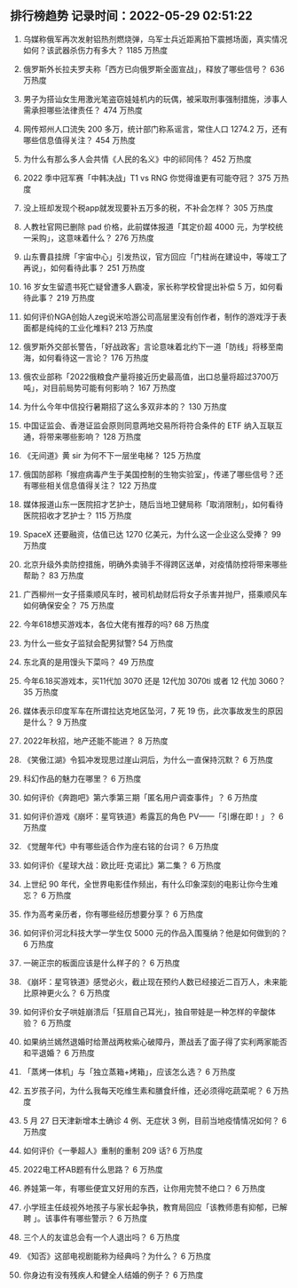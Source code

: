 
## 排行榜趋势 记录时间：2022-05-29 02:51:22
  
  1. 乌媒称俄军再次发射铝热剂燃烧弹，乌军士兵近距离拍下震撼场面，真实情况如何？该武器杀伤力有多大？ 1185 万热度
    
  2. 俄罗斯外长拉夫罗夫称「西方已向俄罗斯全面宣战」，释放了哪些信号？ 636 万热度
    
  3. 男子为搭讪女生用激光笔盗窃娃娃机内的玩偶，被采取刑事强制措施，涉事人需承担哪些法律责任？ 474 万热度
    
  4. 网传郑州人口流失 200 多万，统计部门称系谣言，常住人口 1274.2 万，还有哪些信息值得关注？ 454 万热度
    
  5. 为什么有那么多人会共情《人民的名义》中的祁同伟？ 452 万热度
    
  6. 2022 季中冠军赛「中韩决战」T1 vs RNG 你觉得谁更有可能夺冠？ 375 万热度
    
  7. 没上班却发现个税app就发现要补五万多的税，不补会怎样？ 305 万热度
    
  8. 人教社官网已删除 pad 价格，此前媒体报道「其定价超 4000 元，为学校统一采购」，这意味着什么？ 276 万热度
    
  9. 山东曹县挂牌「宇宙中心」引发热议，官方回应「门柱尚在建设中，等竣工了再说」，如何看待此事？ 251 万热度
    
  10. 16 岁女生留遗书死亡疑曾遭多人霸凌，家长称学校曾提出补偿 5 万，如何看待此事？ 219 万热度
    
  11. 如何评价NGA创始人zeg说米哈游公司高层里没有创作者，制作的游戏浮于表面都是纯纯的工业化堆料? 213 万热度
    
  12. 俄罗斯外交部长警告，「好战政客」言论意味着北约下一道「防线」将移至南海，如何看待这一言论？ 176 万热度
    
  13. 俄农业部称「2022俄粮食产量将接近历史最高值，出口总量将超过3700万吨」，对目前局势可能有何影响？ 167 万热度
    
  14. 为什么今年中信投行暑期招了这么多双非本的？ 130 万热度
    
  15. 中国证监会、香港证监会原则同意两地交易所将符合条件的 ETF 纳入互联互通，将带来哪些影响？ 128 万热度
    
  16. 《无间道》黄 sir 为何不下一层坐电梯？ 125 万热度
    
  17. 俄国防部称「猴痘病毒产生于美国控制的生物实验室」，传递了哪些信号？还有哪些相关信息值得关注？ 122 万热度
    
  18. 媒体报道山东一医院招才艺护士，随后当地卫健局称「取消限制」，如何看待医院招收才艺护士？ 115 万热度
    
  19. ​SpaceX 还要融资，估值已达 1270 亿美元，为什么这一企业这么受捧？ 99 万热度
    
  20. 北京升级外卖防控措施，明确外卖骑手不得跨区送单，对疫情防控将带来哪些帮助？ 83 万热度
    
  21. 广西柳州一女子搭乘顺风车时，被司机劫财后将女子杀害并抛尸，搭乘顺风车如何确保安全？ 75 万热度
    
  22. 今年618想买游戏本，各位大佬有推荐的吗? 68 万热度
    
  23. 为什么一些女子监狱会配男狱警? 54 万热度
    
  24. 东北真的是用馒头下菜吗？ 49 万热度
    
  25. 今年6.18买游戏本，买11代加 3070 还是 12代加 3070ti 或者 12 代加 3060？ 35 万热度
    
  26. 媒体表示印度军车在所谓拉达克地区坠河，7 死 19 伤，此次事故发生的原因是什么？ 9 万热度
    
  27. 2022年秋招，地产还能不能进？ 8 万热度
    
  28. 《笑傲江湖》令狐冲发现思过崖山洞后，为什么一直保持沉默？ 6 万热度
    
  29. 科幻作品的魅力在哪里？ 6 万热度
    
  30. 如何评价《奔跑吧》第六季第三期「匿名用户调查事件」？ 6 万热度
    
  31. 如何评价游戏《崩坏：星穹铁道》希露瓦的角色 PV——「引爆在即！」？ 6 万热度
    
  32. 《觉醒年代》中有哪些适合作为座右铭的台词？ 6 万热度
    
  33. 如何评价《星球大战：欧比旺·克诺比》第二集？ 6 万热度
    
  34. 上世纪 90 年代，全世界电影佳作频出，有什么印象深刻的电影让你今生难忘？ 6 万热度
    
  35. 作为高考亲历者，你有哪些经历想要分享？ 6 万热度
    
  36. 如何评价河北科技大学一学生仅 5000 元的作品入围戛纳？他是如何做到的？ 6 万热度
    
  37. 一碗正宗的板面应该是什么样子的？ 6 万热度
    
  38. 《崩坏：星穹铁道》感觉必火，截止现在预约人数已经接近二百万人，未来能比原神更火么？ 6 万热度
    
  39. 如何评价女子哄娃崩溃后「狂扇自己耳光」，独自带娃是一种怎样的辛酸体验？ 6 万热度
    
  40. 如果纳兰嫣然退婚时给萧战两枚紫心破障丹，萧战丢了面子得了实利两家能否和平退婚？ 6 万热度
    
  41. 「蒸烤一体机」与「独立蒸箱+烤箱」，应该怎么选？ 6 万热度
    
  42. 五岁孩子问，为什么我每天吃维生素和膳食纤维，还必须得吃蔬菜呢？ 6 万热度
    
  43. 5 月 27 日天津新增本土确诊 4 例、无症状 3 例，目前当地疫情情况如何？ 6 万热度
    
  44. 如何评价《一拳超人》重制的重制 209 话? 6 万热度
    
  45. 2022电工杯AB题有什么思路？ 6 万热度
    
  46. 养娃第一年，有哪些便宜又好用的东西，让你用完赞不绝口？ 6 万热度
    
  47. 小学班主任歧视外地孩子与家长起争执，教育局回应「该教师患有抑郁，已解聘 」。该事件有哪些警示？ 6 万热度
    
  48. 三个人的友谊总会有一个人退出吗？ 6 万热度
    
  49. 《知否》这部电视剧能称为经典吗？为什么？ 6 万热度
    
  50. 你身边有没有残疾人和健全人结婚的例子？ 6 万热度
    